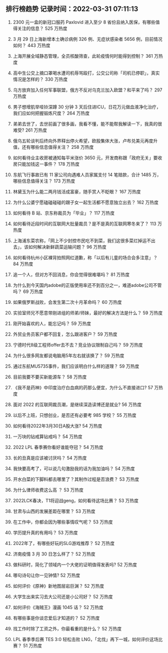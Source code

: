 
## 排行榜趋势 记录时间：2022-03-31 07:11:13
  
  1. 2300 元一盒的新冠口服药 Paxlovid 进入至少 8 省份且纳入医保，有哪些值得关注的信息？ 525 万热度
    
  2. 3 月 29 日上海新增本土确诊病例 326 例、无症状感染者 5656 例，目前情况如何？ 443 万热度
    
  3. 上海开展全域静态管理，全员核酸筛查，此轮疫情何时能得到控制？ 361 万热度
    
  4. 高中生公交上摘口罩喝水遭司机辱骂殴打，公交公司称「司机已停职」，真实情况是怎样的？ 330 万热度
    
  5. 乌方放弃加入任何军事联盟，俄方不反对乌克兰加入欧盟？和平来了吗？ 297 万热度
    
  6. 男子想增肌举哑铃深蹲 30 分钟 3 天后住进ICU，日花万元做血液净化治疗，我们应如何把握锻炼尺度？ 264 万热度
    
  7. 弟弟去世了，去世前画了很多画，我看不懂，能不能帮我解读一下，我真的很难受? 261 万热度
    
  8. 俄乌五轮谈判后终向外界释出停火希望，欧股集体大涨，卢布兑美元再度升值，还有哪些信息值得关注？ 258 万热度
    
  9. 如何看待业主收房被通知每平米涨价 3650 元，开发商称跟「政府无关」要收房只能加钱这一事件？ 178 万热度
    
  10. 东航飞行事故已有 11 家公司向遇难人员家属支付 14 笔赔款，合计 1485 万，哪些信息值得关注？ 173 万热度
    
  11. 林黛玉为什么能二两月钱活成富豪，随手赏人不眨眼？ 167 万热度
    
  12. 为什么公婆宁愿磕磕碰碰的跟子女一起生活都不愿意独立出去？ 162 万热度
    
  13. 如何看待 B 站、京东称裁员为「毕业」？ 117 万热度
    
  14. 如何看待近段时间的互联网大批量裁员？是不是真的互联网寒冬来了？ 113 万热度
    
  15. 上海浦东菜农称，「网上不少封控市民吃不到菜，我们这很多菜烂掉运不出去」，该如何解决新鲜蔬菜运输问题？ 96 万热度
    
  16. 如何看待杭州小区裸背拍照网红道歉，称「以后有儿童的场合会多注意」？ 84 万热度
    
  17. 追一个人，但对方不回消息，你会觉得很难堪吗？ 81 万热度
    
  18. 为什么到今天国内adobe的正版使用率还不到百分之一，难道adobe公司不管吗？ 69 万热度
    
  19. 如果俄罗斯战败，会发生第二次十月革命吗？ 60 万热度
    
  20. 实验室师兄不愿意带刚进组的师弟/师妹，最好的解决方法是什么？ 59 万热度
    
  21. 刚开始喜欢的人，能忘记吗？ 59 万热度
    
  22. 外贸业务员客户都不回复，怎么跟进客户？ 59 万热度
    
  23. 宁德时代8级工程师offer去不去？竞业协议限制自己吗？ 59 万热度
    
  24. 为什么很多网友都说电脑用5年左右就该换了？ 59 万热度
    
  25. 通过东航MU5735事件，我们应该明白什么样的道理？ 59 万热度
    
  26. 目前我要不要买新能源车？ 58 万热度
    
  27. 《我不是药神》中印度治疗白血病的药那么便宜，为什么不直接进口? 57 万热度
    
  28. 面对 2022 的互联网裁员潮，是继续深造读博还是就业? 56 万热度
    
  29. 以后不上班，只想创业，是否还有必要考 985 学校？ 55 万热度
    
  30. 如何看待2022年3月30日A股大涨? 54 万热度
    
  31. 一万块的钻戒算钻戒吗？ 54 万热度
    
  32. 2022 LPL 春季赛你看好谁能夺冠？ 54 万热度
    
  33. 长的丑真是应该被讨厌吗？ 54 万热度
    
  34. 我快要高考了，可以说几句激励我的话为我加油吗？ 54 万热度
    
  35. 开水白菜的下脚料都去哪里了？其制作过程是否浪费？ 53 万热度
    
  36. 为什么律师收费这么高 ？ 53 万热度
    
  37. 2022LCK春决，T1将迎战geng，如何看待这场比赛？ 53 万热度
    
  38. 甘肃与山西的发展差距在哪里？ 53 万热度
    
  39. 在工作中，你都会因为哪些事情叹气呢？ 53 万热度
    
  40. 学历提升真的有用吗？ 53 万热度
    
  41. 2022年了，有哪些好玩的SLG游戏推荐？ 52 万热度
    
  42. 济南疫情 3 月 30 日怎么样了？ 52 万热度
    
  43. 做科研时，简化了领域内一个大佬的证明值得发表吗? 52 万热度
    
  44. 哪句诗句让你一见钟情? 52 万热度
    
  45. 如何评价《原神》新地图层岩巨渊？ 52 万热度
    
  46. 大学生出来实习去大公司还是小公司好？ 52 万热度
    
  47. 如何评价《海贼王》漫画 1045 话？ 52 万热度
    
  48. 有哪些事是你谈恋爱后才知道的？ 52 万热度
    
  49. 找工作时除了工资之外，你最看重的是什么？ 52 万热度
    
  50. LPL 春季季后赛 TES 3:0 轻松击败 LNG，「北伐」再下一城，如何评价这场比赛？ 51 万热度
    